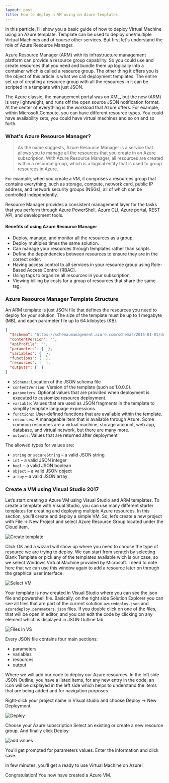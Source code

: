 ```yaml
---
layout: post
title: How to deploy a VM using an Azure templates
---
```


In this particle, I’ll show you a basic guide of how to deploy Virtual Machine using an Azure template. Template can be used to deploy one/multiple Virtual Machines and of course other services.
But first let's understand the role of Azure Resource Manager.

Azure Resource Manager (ARM) with its infrastructure management platform can provide a resource group capability. So you could use and create resources that you need and bundle them up logically into a container which is called a resource group. The other thing it offers you is the object of this article is what we call deployment templates.
The entire set up of creating a resource group with all the resources in it can be scripted in a template with just JSON.

The Azure classic, the management portal was on XML, but the new (ARM) is very lightweight, and runs off the open source JSON notification format. At the center of everything is the workload that Azure offers.
For example, within Microsoft.Compute, you can have different resource types. You could have availability sets, you could have virtual machines and so on and so forth.

### What's Azure Resource Manager?

>As the name suggests, Azure Resource Manager is a service that allows you to manage all the resources that you create in an Azure subscription. 
With Azure Resource Manager, all resources are created within a resource group, which is a logical entity that is used to group resources in Azure. 

For example, when you create a VM, it comprises a resources group that contains everything, such as storage, compute, network card, public IP address, and network security groups (NSGs), all of which can be controlled independently.

Resource Manager provides a consistent management layer for the tasks that you perform through Azure PowerShell, Azure CLI, Azure portal, REST API, and development tools. 

#### Benefits of using Azure Resource Manager 

- Deploy, manage, and monitor all the resources as a group.
- Deploy multiples times the same solution.
- Can manage your resources through templates rather than scripts.
- Define the dependencies between resources to ensure they are in the correct order.
- Having access control to all services in your resource group using Role-Based Access Control (RBAC).
- Using tags to organize all resources in your subscription.
- Viewing billing by costs for a group of resources that share the same tag.

### Azure Resource Manager Template Structure

An ARM template is just JSON file that defines the resources you need to deploy for your solution. The size of the template must be up to 1 megabyte (MB), and each parameter file up to 64 kilobytes (KB). 

```json
{
  "$schema": "https://schema.management.azure.com/schemas/2015-01-01/deploymentTemplate.json#",
  "contentVersion": "",
  "apiProfile": "",
  "parameters": {  },
  "variables": {  },
  "functions": [  ],
  "resources": [  ],
  "outputs": {  }
}
```

- `$Schema`: Location of the JSON schema file 
- `contentVersion`: Version of the template (such as 1.0.0.0).
- `parameters`: Optional values that are provided when deployment is executed to customize resource deployment.
- `variable`: Values that are used as JSON fragments in the template to simplify template language expressions. 
- `functions`: User-defined functions that are available within the template.
- `resources`: A manageable item that is available through Azure. Some common resources are a virtual machine, storage account, web app, database, and virtual network, but there are many more.
- `outputs`: Values that are returned after deployment

The allowed types for values are:
- `string` or `secureString` – a valid JSON string
- `int` – a valid JSON integer
- `bool` – a valid JSON boolean
- `object` – a valid JSON object
- `array` – a valid JSON array

### Create a VM using Visual Studio 2017

Let’s start creating a Azure VM using Visual Studio and ARM templates. To create a template with Visual Studio, you can use many different starter templates for creating and deploying multiple Azure resources. In this section, you'll create and deploy a simple VM. 
So, let’s create a new project with File -> New Project and select Azure Resource Group located under the Cloud item.

![Create template](/images/ThirdPost/1.png)

Click OK and a wizard will show up where you need to choose the type of resource we are trying to deploy. We can start from scratch by selecting Blank Template or pick any of the templates available wich is our case, so we select Windows Virtual Machine provided by Microsoft. I need to note here that we can use this window again to add a resource later on through the graphical user interface.

![Select VM](/images/ThirdPost/2.png)

Your template is now created in Visual Studio where you can see the json file and powershell file. Basically, on the right side Solution Explorer you can see all files that are part of the current solution `azuredeploy.json` and `azuredeploy.parameters.json` files. If you double click on one of the files, that will be open in editor, and you can edit the code by clicking on any element which is displayed in JSON Outline tab.

![Files in VS](/images/ThirdPost/3.png)

Every JSON file contains four main sections: 

- parameters
- variables
- resources
- output 

Where we will add our code to deploy our Azure resources. In the left side JSON Outline, you have a listed items, for any new entry in the code, an icon will be displayed in the left side which helps to understand the items that are being added and for navigation purposes.

Right-click your project name in Visual studio and choose Deploy -> New Deployment.

![Deploy](/images/ThirdPost/4.png)

Choose your Azure subscription
Select an existing or create a new resource group. And finally click Deploy.

![add values](/images/ThirdPost/5.png)

You'll get prompted for parameters values.
Enter the information and click save.

In few minutes, you'll get a ready to use Virtual Machine on Azure!

Congratulation! You now have created a Azure VM. 
